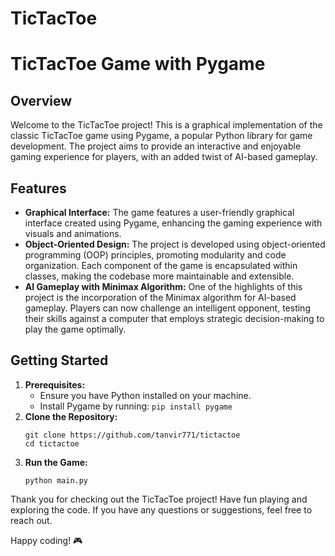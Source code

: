# TicTacToe
   <h1>TicTacToe Game with Pygame</h1>
    <h2>Overview</h2>
    <p>Welcome to the TicTacToe project! This is a graphical implementation of the classic TicTacToe game using Pygame, a popular Python library for game development. The project aims to provide an interactive and enjoyable gaming experience for players, with an added twist of AI-based gameplay.</p>
    <h2>Features</h2>
    <ul>
        <li><strong>Graphical Interface:</strong> The game features a user-friendly graphical interface created using Pygame, enhancing the gaming experience with visuals and animations.</li>
        <li><strong>Object-Oriented Design:</strong> The project is developed using object-oriented programming (OOP) principles, promoting modularity and code organization. Each component of the game is encapsulated within classes, making the codebase more maintainable and extensible.</li>
        <li><strong>AI Gameplay with Minimax Algorithm:</strong> One of the highlights of this project is the incorporation of the Minimax algorithm for AI-based gameplay. Players can now challenge an intelligent opponent, testing their skills against a computer that employs strategic decision-making to play the game optimally.</li>
    </ul>
    <h2>Getting Started</h2>
    <ol>
        <li><strong>Prerequisites:</strong>
            <ul>
                <li>Ensure you have Python installed on your machine.</li>
                <li>Install Pygame by running: <code>pip install pygame</code></li>
            </ul>
        </li>
        <li><strong>Clone the Repository:</strong>
            <pre><code>git clone https://github.com/tanvir771/tictactoe
cd tictactoe</code></pre>
        </li>
        <li><strong>Run the Game:</strong>
            <pre><code>python main.py</code></pre>
        </li>
    </ol>
    <p>Thank you for checking out the TicTacToe project! Have fun playing and exploring the code. If you have any questions or suggestions, feel free to reach out.</p>
    <p>Happy coding! 🎮</p>
